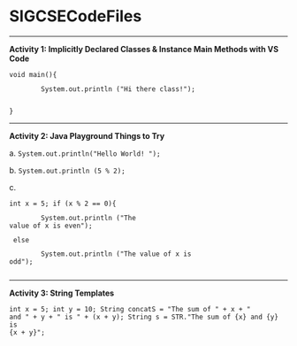 # SIGCSECodeFiles

<hr>

<b>Activity 1: Implicitly Declared Classes & Instance Main Methods with VS Code</b>

<pre><code>void main(){
<p>&Tab;System.out.println ("Hi there class!");</p>
}</code></pre>
<hr>
<b>Activity 2: Java Playground Things to Try</b>


a.
<code>System.out.println("Hello World! ");</code>


b.
<code>System.out.println (5 % 2);</code>


c.
	<pre><code>int x = 5; 
	if (x % 2 == 0){
	<p>&Tab;System.out.println ("The value of x is even");</p>
	else
	<p>&Tab;System.out.println ("The value of x is odd");</p></code></pre>
<hr>
<b>Activity 3: String Templates</b>


<code>int x = 5; 
int y = 10;
String concatS = "The sum of " + x + " and " + y + " is " + (x + y); 
String s =  STR."The sum of \{x} and \{y} is \{x + y}";</code>
